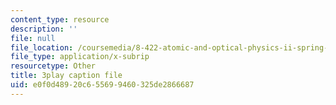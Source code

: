 ```yaml
---
content_type: resource
description: ''
file: null
file_location: /coursemedia/8-422-atomic-and-optical-physics-ii-spring-2013/e0f0d48920c655699460325de2866687_s83SihcFfYo.srt
file_type: application/x-subrip
resourcetype: Other
title: 3play caption file
uid: e0f0d489-20c6-5569-9460-325de2866687
---
```

